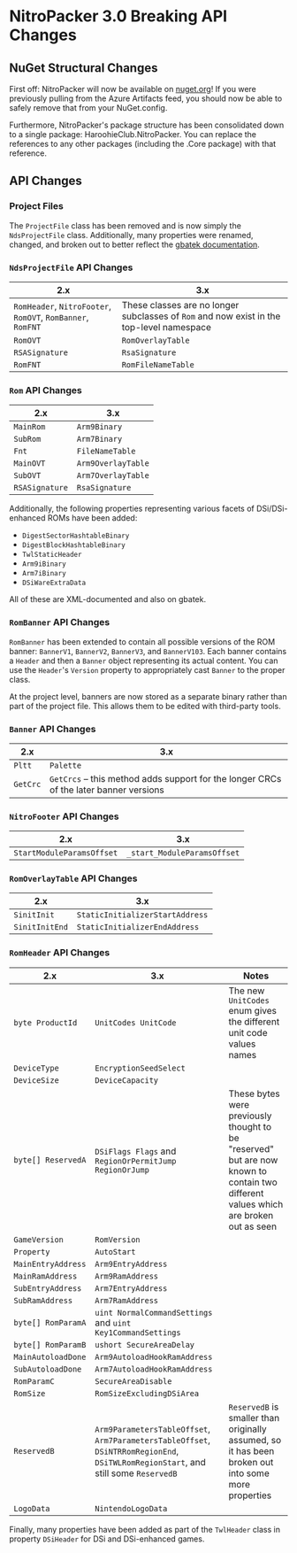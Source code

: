 # NitroPacker 3.0 Breaking API Changes

## NuGet Structural Changes

First off: NitroPacker will now be available on [nuget.org](https://nuget.org/)! If you were previously pulling from the Azure Artifacts feed, you should now be able to safely remove that from your NuGet.config.

Furthermore, NitroPacker's package structure has been consolidated down to a single package: HaroohieClub.NitroPacker. You can replace the references to any other packages (including the .Core package) with that reference.

## API Changes

### Project Files
The `ProjectFile` class has been removed and is now simply the `NdsProjectFile` class. Additionally, many properties were renamed, changed, and broken out to better reflect the [gbatek documentation](https://mgba-emu.github.io/gbatek/).

### `NdsProjectFile` API Changes

| 2.x | 3.x |
|-----|-----|
| `RomHeader`, `NitroFooter`, `RomOVT`, `RomBanner`, `RomFNT` | These classes are no longer subclasses of `Rom` and now exist in the top-level namespace |
| `RomOVT` | `RomOverlayTable` |
| `RSASignature` | `RsaSignature` |
| `RomFNT` | `RomFileNameTable` |

### `Rom` API Changes

| 2.x | 3.x |
|-----|-----|
| `MainRom` | `Arm9Binary` |
| `SubRom` | `Arm7Binary` |
| `Fnt` | `FileNameTable` |
| `MainOVT` | `Arm9OverlayTable` |
| `SubOVT` | `Arm7OverlayTable` |
| `RSASignature` | `RsaSignature` |

Additionally, the following properties representing various facets of DSi/DSi-enhanced ROMs have been added:

* `DigestSectorHashtableBinary`
* `DigestBlockHashtableBinary`
* `TwlStaticHeader`
* `Arm9iBinary`
* `Arm7iBinary`
* `DSiWareExtraData`

All of these are XML-documented and also on gbatek.

### `RomBanner` API Changes

`RomBanner` has been extended to contain all possible versions of the ROM banner: `BannerV1`, `BannerV2`, `BannerV3`, and `BannerV103`. Each banner contains a `Header` and then a `Banner` object representing its actual content. You can use the `Header`'s `Version` property to appropriately cast `Banner` to the proper class.

At the project level, banners are now stored as a separate binary rather than part of the project file. This allows them to be edited with third-party tools.

### `Banner` API Changes

| 2.x | 3.x |
|-----|-----|
| `Pltt` | `Palette` |
| `GetCrc` | `GetCrcs` &ndash; this method adds support for the longer CRCs of the later banner versions |

### `NitroFooter` API Changes

| 2.x | 3.x |
|-----|-----|
| `StartModuleParamsOffset` | `_start_ModuleParamsOffset` |

### `RomOverlayTable` API Changes

| 2.x | 3.x |
|-----|-----|
| `SinitInit` | `StaticInitializerStartAddress` |
| `SinitInitEnd` | `StaticInitializerEndAddress` |

### `RomHeader` API Changes

| 2.x | 3.x | Notes |
|-----|-----|-------|
| `byte ProductId` | `UnitCodes UnitCode` | The new `UnitCodes` enum gives the different unit code values names |
| `DeviceType` | `EncryptionSeedSelect` | |
| `DeviceSize` | `DeviceCapacity` | |
| `byte[] ReservedA` | `DSiFlags Flags` and `RegionOrPermitJump RegionOrJump` | These bytes were previously thought to be "reserved" but are now known to contain two different values which are broken out as seen |
| `GameVersion` | `RomVersion` | |
| `Property` | `AutoStart` | |
| `MainEntryAddress` | `Arm9EntryAddress` | |
| `MainRamAddress` | `Arm9RamAddress` | |
| `SubEntryAddress` | `Arm7EntryAddress` | |
| `SubRamAddress` | `Arm7RamAddress` | |
| `byte[] RomParamA` | `uint NormalCommandSettings` and `uint Key1CommandSettings` | |
| `byte[] RomParamB` | `ushort SecureAreaDelay` | |
| `MainAutoloadDone` | `Arm9AutoloadHookRamAddress` | |
| `SubAutoloadDone` | `Arm7AutoloadHookRamAddress` | |
| `RomParamC` | `SecureAreaDisable` | |
| `RomSize` | `RomSizeExcludingDSiArea` | |
| `ReservedB` | `Arm9ParametersTableOffset`, `Arm7ParametersTableOffset`, `DSiNTRRomRegionEnd`, `DSiTWLRomRegionStart`, and still some `ReservedB` | `ReservedB` is smaller than originally assumed, so it has been broken out into some more properties |
| `LogoData` | `NintendoLogoData` | |

Finally, many properties have been added as part of the `TwlHeader` class in property `DSiHeader` for DSi and DSi-enhanced games.
